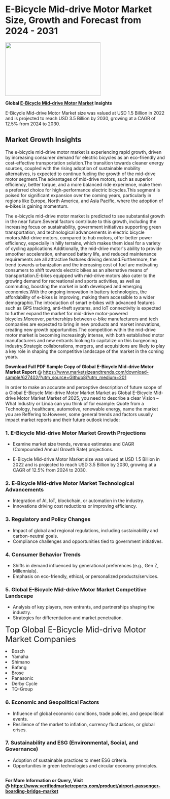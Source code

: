 <H1>E-Bicycle Mid-drive Motor Market Size, Growth and Forecast from 2024 - 2031</H1><img class="aligncenter size-medium wp-image-584254" src="https://thirdeyenews.in/wp-content/uploads/2024/09/Global-Market-Research-300x168.jpeg" alt="" width="300" height="168" /><p><strong>Global&nbsp;<a href="https://www.marketsizeandtrends.com/download-sample/627402/?utm_source=Github8j?utm_medium=201">E-Bicycle Mid-drive Motor Market</a> Insights</strong></p><p>E-Bicycle Mid-drive Motor Market size was valued at USD 1.5 Billion in 2022 and is projected to reach USD 3.5 Billion by 2030, growing at a CAGR of 12.5% from 2024 to 2030.</p><p><h2>Market Growth Insights</h2> <p>The e-bicycle mid-drive motor market is experiencing rapid growth, driven by increasing consumer demand for electric bicycles as an eco-friendly and cost-effective transportation solution.The transition towards cleaner energy sources, coupled with the rising adoption of sustainable mobility alternatives, is expected to continue fueling the growth of the mid-drive motor segment.The advantages of mid-drive motors, such as superior efficiency, better torque, and a more balanced ride experience, make them a preferred choice for high-performance electric bicycles.This segment is poised for significant expansion over the coming years, particularly in regions like Europe, North America, and Asia Pacific, where the adoption of e-bikes is gaining momentum.</p> <p>The e-bicycle mid-drive motor market is predicted to see substantial growth in the near future.Several factors contribute to this growth, including the increasing focus on sustainability, government initiatives supporting green transportation, and technological advancements in electric bicycle motors.Mid-drive motors, compared to hub motors, offer better power efficiency, especially in hilly terrains, which makes them ideal for a variety of cycling applications.Additionally, the mid-drive motor's ability to provide smoother acceleration, enhanced battery life, and reduced maintenance requirements are all attractive features driving demand.Furthermore, the trend towards urbanization and the increasing cost of fuel are motivating consumers to shift towards electric bikes as an alternative means of transportation.E-bikes equipped with mid-drive motors also cater to the growing demand for recreational and sports activities, as well as commuting, boosting the market in both developed and emerging economies.With the ongoing innovation in battery technologies, the affordability of e-bikes is improving, making them accessible to a wider demographic.The introduction of smart e-bikes with advanced features such as GPS tracking, anti-theft systems, and IoT connectivity is expected to further expand the market for mid-drive motor-powered bicycles.Moreover, partnerships between e-bike manufacturers and tech companies are expected to bring in new products and market innovations, creating new growth opportunities.The competition within the mid-drive motor market is becoming increasingly intense, with both established motor manufacturers and new entrants looking to capitalize on this burgeoning industry.Strategic collaborations, mergers, and acquisitions are likely to play a key role in shaping the competitive landscape of the market in the coming years.</p><p><span class=""><strong>Download Full PDF Sample Copy of Global E-Bicycle Mid-drive Motor Market Report</strong> @ <a href="https://www.marketsizeandtrends.com/download-sample/627402/?utm_source=Github8j?utm_medium=201" target="_blank">https://www.marketsizeandtrends.com/download-sample/627402/?utm_source=Github8j?utm_medium=201</a></span></p><p>In order to make an accurate and perceptive description of future scope of a Global&nbsp;E-Bicycle Mid-drive Motor Market Market as Global&nbsp;E-Bicycle Mid-drive Motor Market Market of 2025, you need to describe a clear Vision &ndash; What Industry or Linda can you think of for example: Quote from a Technology, healthcare, automotive, renewable energy, name the market you are Reffering to.However, some general trends and factors usually impact market reports and their future outlook include:</p><h3>1.&nbsp;<strong>E-Bicycle Mid-drive Motor Market Growth Projections</strong></h3><ul><li>Examine market size trends, revenue estimates and CAGR (Compounded Annual Growth Rate) projections.</li><li><p>E-Bicycle Mid-drive Motor Market size was valued at USD 1.5 Billion in 2022 and is projected to reach USD 3.5 Billion by 2030, growing at a CAGR of 12.5% from 2024 to 2030.</p></li></ul><h3>2.&nbsp;<strong>E-Bicycle Mid-drive Motor Market Technological Advancements</strong></h3><ul><li>Integration of AI, IoT, blockchain, or automation in the industry.</li><li>Innovations driving cost reductions or improving efficiency.</li></ul><h3>3.&nbsp;<strong>Regulatory and Policy Changes</strong></h3><ul><li>Impact of global and regional regulations, including sustainability and carbon-neutral goals.</li><li>Compliance challenges and opportunities tied to government initiatives.</li></ul><h3>4.&nbsp;<strong>Consumer Behavior Trends</strong></h3><ul><li>Shifts in demand influenced by generational preferences (e.g., Gen Z, Millennials).</li><li>Emphasis on eco-friendly, ethical, or personalized products/services.</li></ul><h3>5.&nbsp;<strong>Global E-Bicycle Mid-drive Motor Market Competitive Landscape</strong></h3><ul><li>Analysis of key players, new entrants, and partnerships shaping the industry.</li><li>Strategies for differentiation and market penetration.</li></ul><p data-pm-slice="1 1 []"><span style="color: inherit; font-family: inherit; font-size: 25px;">Top Global E-Bicycle Mid-drive Motor Market Companies</span></p><div class="" data-test-id=""><p><li>Bosch</li><li> Yamaha</li><li> Shimano</li><li> Bafang</li><li> Brose</li><li> Panasonic</li><li> Derby Cycle</li><li> TQ-Group</li></p></div><h3>6.&nbsp;<strong>Economic and Geopolitical Factors</strong></h3><ul><li>Influence of global economic conditions, trade policies, and geopolitical events.</li><li>Resilience of the market to inflation, currency fluctuations, or global crises.</li></ul><h3>7.&nbsp;<strong>Sustainability and ESG (Environmental, Social, and Governance)</strong></h3><ul><li>Adoption of sustainable practices to meet ESG criteria.</li><li>Opportunities in green technologies and circular economy principles.</li></ul><h2><strong style="font-size: 14px;">For More Information or Query, Visit @&nbsp;</strong><a style="background-color: #ffffff; font-size: 14px;" href="https://www.marketsizeandtrends.com/report/e-bicycle-mid-drive-motor-market/" target="_blank">https://www.verifiedmarketreports.com/product/airport-passenger-boarding-bridge-market</a></h2>